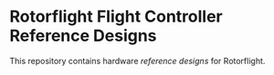 # Rotorflight Flight Controller Reference Designs

This repository contains hardware _reference designs_ for Rotorflight.
 
